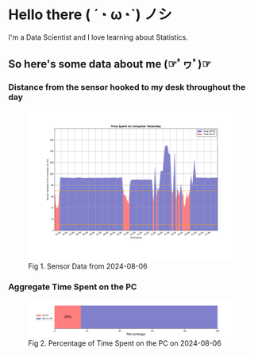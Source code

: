 
# Hello there ( ´◔ ω◔`) ノシ

I'm a Data Scientist and I love learning about Statistics.

## So here's some data about me (☞ﾟヮﾟ)☞


### Distance from the sensor hooked to my desk throughout the day
<figure>
  <picture>
    <source media="(prefers-color-scheme: dark)" srcset="Pi/readme/graphs/lineplot/dark-plot-2024-08-06.png">
    <source media="(prefers-color-scheme: light)" srcset="Pi/readme/graphs/lineplot/light-plot-2024-08-06.png">
    <img alt="Shows a black logo in light color mode and a white one in dark color mode." src="Pi/readme/graphs/lineplot/light-plot-2024-08-06.png">
  </picture>
  <figcaption>Fig 1. Sensor Data from 2024-08-06</figcaption>
</figure>



### Aggregate Time Spent on the PC
<figure>
  <picture>
    <source media="(prefers-color-scheme: dark)" srcset="Pi/readme/graphs/barplot/dark-plot-2024-08-06.png">
    <source media="(prefers-color-scheme: light)" srcset="Pi/readme/graphs/barplot/light-plot-2024-08-06.png">
    <img alt="Shows a black logo in light color mode and a white one in dark color mode." src="Pi/readme/graphs/barplot/light-plot-2024-08-06.png">
  </picture>
  <figcaption>Fig 2. Percentage of Time Spent on the PC on 2024-08-06</figcaption>
</figure>
